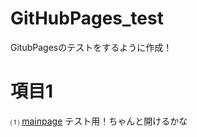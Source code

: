 # GitHubPages_test
GitubPagesのテストをするように作成！

# 項目1 

⑴ [mainpage](https://github.com/aoi-256/GitHubPages_test/blob/main/readme/01_main.md) テスト用！ちゃんと開けるかな
